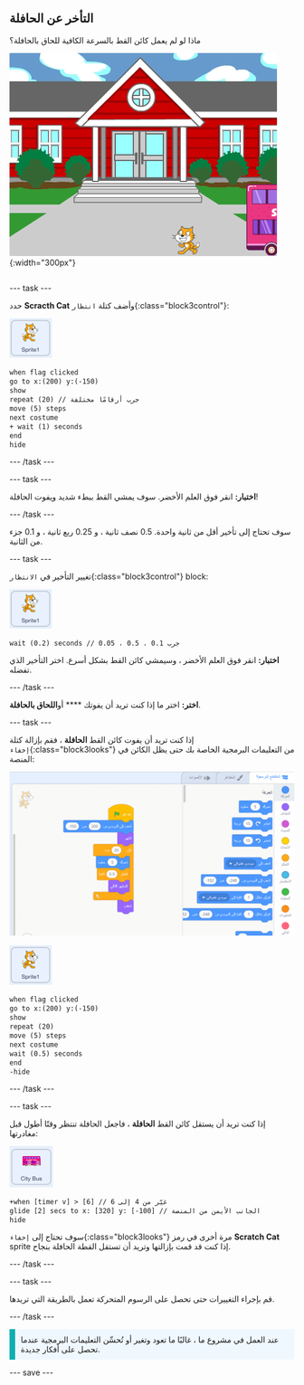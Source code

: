 ## التأخر عن الحافلة

<div style="display: flex; flex-wrap: wrap">
<div style="flex-basis: 200px; flex-grow: 1; margin-right: 15px;">
ماذا لو لم يعمل كائن القط بالسرعة الكافية للحاق بالحافلة؟
</div>
<div>

![فقدت القطة الحافلة.](images/cat-misses-bus.png){:width="300px"}

</div>
</div>

--- task ---

حدد **Scracth Cat** وأضف كتلة `انتظار`{:class="block3control"}:

![كائن القط.](images/scratch-cat-sprite.png)

```blocks3
when flag clicked
go to x:(200) y:(-150) 
show
repeat (20) // جرب أرقامًا مختلفة
move (5) steps 
next costume 
+ wait (1) seconds
end
hide
```
--- /task ---

--- task ---

**اختبار:** انقر فوق العلم الأخضر. سوف يمشي القط ببطء شديد ويفوت الحافلة!

--- /task ---

سوف تحتاج إلى تأخير أقل من ثانية واحدة. 0.5 نصف ثانية ، و 0.25 ربع ثانية ، و 0.1 جزء من الثانية.

--- task ---

تغيير التأخير في `الانتظار`{:class="block3control"} block:

![كائن القط.](images/scratch-cat-sprite.png)

```blocks3
wait (0.2) seconds // جرب 0.1 ، 0.5 ، 0.05
```

**اختبار:** انقر فوق العلم الأخضر ، وسيمشي كائن القط بشكل أسرع. اختر التأخير الذي تفضله.

--- /task ---

**اختر:** اختر ما إذا كنت تريد أن يفوتك **** أو**اللحاق بالحافلة**.

--- task ---

إذا كنت تريد أن يفوت كائن القط **الحافلة** ، فقم بإزالة كتلة `إخفاء`{:class="block3looks"} من التعليمات البرمجية الخاصة بك حتى يظل الكائن في المنصة:

![سحب كتلة "إخفاء" من البرنامج النصي في منطقة Code إلى قائمة Blocks لإزالة الكتلة من البرنامج النصي.](images/removing-blocks-at-script-ends.gif)

![كائن القط.](images/scratch-cat-sprite.png)

```blocks3
when flag clicked
go to x:(200) y:(-150) 
show
repeat (20) 
move (5) steps 
next costume
wait (0.5) seconds 
end
-hide
```
--- /task ---

--- task ---

إذا كنت تريد أن يستقل كائن القط **الحافلة** ، فاجعل الحافلة تنتظر وقتًا أطول قبل مغادرتها:

![كائن باص المدينة.](images/bus-sprite.png)

```blocks3
+when [timer v] > [6] // غيّر من 4 إلى 6
glide [2] secs to x: [320] y: [-100] // الجانب الأيمن من المنصة
hide
```

سوف تحتاج إلى `إخفاء`{:class="block3looks"} مرة أخرى في رمز **Scratch Cat** sprite إذا كنت قد قمت بإزالتها وتريد أن تستقل القطة الحافلة بنجاح.

--- /task ---

--- task ---

قم بإجراء التغييرات حتى تحصل على الرسوم المتحركة تعمل بالطريقة التي تريدها.

--- /task ---

<p style="border-left: solid; border-width:10px; border-color: #0faeb0; background-color: aliceblue; padding: 10px;">
عند العمل في مشروع ما ، غالبًا ما تعود وتغير أو تُحسِّن التعليمات البرمجية عندما تحصل على أفكار جديدة. 
</p>

--- save ---


